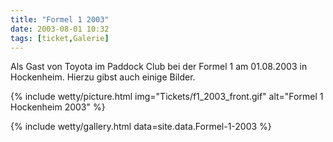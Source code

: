 ```yaml
---
title: "Formel 1 2003"
date: 2003-08-01 10:32
tags: [ticket,Galerie]
---
```

Als Gast von Toyota im Paddock Club bei der Formel 1 am 01.08.2003 in Hockenheim. Hierzu gibst auch einige Bilder.

{% include wetty/picture.html img="Tickets/f1_2003_front.gif" alt="Formel 1 Hockenheim 2003" %}

<!--more-->

{% include wetty/gallery.html data=site.data.Formel-1-2003 %}